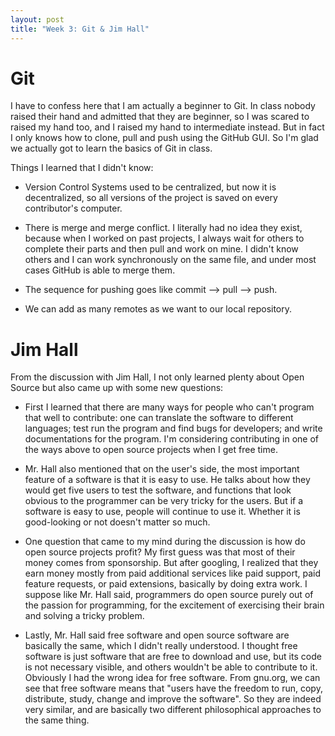 ```yaml
---
layout: post
title: "Week 3: Git & Jim Hall"
---
```


# Git

I have to confess here that I am actually a beginner to Git. In class nobody raised their hand and admitted that they are beginner, so I was scared to raised my hand too, and I raised my hand to intermediate instead. But in fact I only knows how to clone, pull and push using the GitHub GUI. So I'm glad we actually got to learn the basics of Git in class. 

Things I learned that I didn't know: 

* Version Control Systems used to be centralized, but now it is decentralized, so all versions of the project	is saved on every contributor's computer. 

* There is merge and merge conflict. I literally had no idea they exist, because when I worked on past projects, I always wait for others to complete their parts and then pull and work on mine. I didn't know others and I can work synchronously on the same file, and under most cases GitHub is able to merge them. 

* The sequence for pushing goes like commit --> pull --> push. 

* We can add as many remotes as we want to our local repository. 


# Jim Hall

From the discussion with Jim Hall, I not only learned plenty about Open Source but also came up with some new questions:

* First I learned that there are many ways for people who can't program that well to contribute: one can translate the software to different languages; test run the program and find bugs for developers;  and write documentations for the program. I'm considering contributing in one of the ways above to open source projects when I get free time.

* Mr. Hall also mentioned that on the user's side, the most important feature of a software is that it is easy to use. He talks about how they would get five users to test the software, and functions that look obvious to the programmer can be very tricky for the users. But if a software is easy to use, people will continue to use it. Whether it is good-looking or not doesn't matter so much. 

* One question that came to my mind during the discussion is how do open source projects profit? My first guess was that most of their money comes from sponsorship. But after googling, I realized that they earn money mostly from paid additional services like paid support, paid feature requests, or paid extensions, basically by doing extra work. I suppose like Mr. Hall said, programmers do open source purely out of the passion for programming, for the excitement of exercising their brain and solving a tricky problem. 

* Lastly, Mr. Hall said free software and open source software are basically the same, which I didn't really understood. I thought free software is just software that are free to download and use, but its code is not necessary visible, and others wouldn't be able to contribute to it. Obviously I had the wrong idea for free software. From gnu.org, we can see that free software means that "users have the freedom to run, copy, distribute, study, change and improve the software". So they are indeed very similar, and are basically two different philosophical approaches to the same thing.




